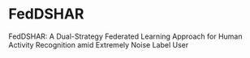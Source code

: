 # FedDSHAR
FedDSHAR: A Dual-Strategy Federated Learning Approach for Human Activity Recognition amid Extremely Noise Label User
